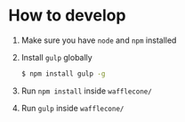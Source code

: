 # How to develop
1. Make sure you have `node` and `npm` installed
2. Install `gulp` globally
  
   ```sh
   $ npm install gulp -g
   ```
3. Run `npm install` inside `wafflecone/`
4. Run `gulp` inside `wafflecone/`
